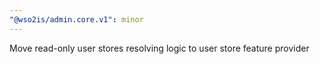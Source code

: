 ```yaml
---
"@wso2is/admin.core.v1": minor
---
```


Move read-only user stores resolving logic to user store feature provider
